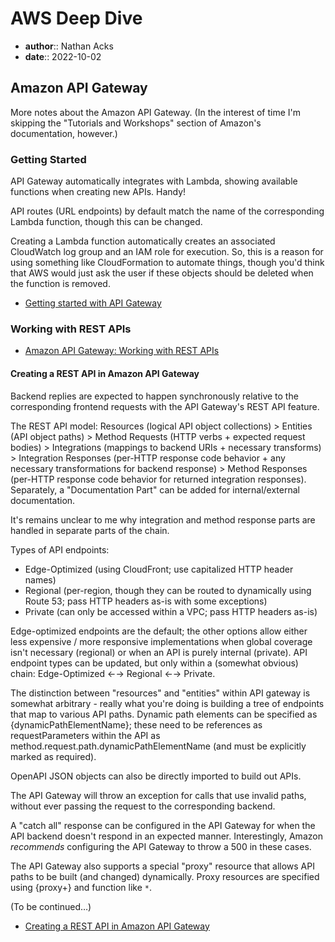 # AWS Deep Dive

* **author**:: Nathan Acks  
* **date**:: 2022-10-02

## Amazon API Gateway

More notes about the Amazon API Gateway. (In the interest of time I'm skipping the "Tutorials and Workshops" section of Amazon's documentation, however.)

### Getting Started

API Gateway automatically integrates with Lambda, showing available functions when creating new APIs. Handy!

API routes (URL endpoints) by default match the name of the corresponding Lambda function, though this can be changed.

Creating a Lambda function automatically creates an associated CloudWatch log group and an IAM role for execution. So, this is a reason for using something like CloudFormation to automate things, though you'd think that AWS would just ask the user if these objects should be deleted when the function is removed.

* [Getting started with API Gateway](https://docs.aws.amazon.com/apigateway/latest/developerguide/getting-started.html)

### Working with REST APIs

* [Amazon API Gateway: Working with REST APIs](https://docs.aws.amazon.com/apigateway/latest/developerguide/apigateway-rest-api.html)

#### Creating a REST API in Amazon API Gateway

Backend replies are expected to happen synchronously relative to the corresponding frontend requests with the API Gateway's REST API feature.

The REST API model: Resources (logical API object collections) > Entities (API object paths) > Method Requests (HTTP verbs + expected request bodies) > Integrations (mappings to backend URIs + necessary transforms) > Integration Responses (per-HTTP response code behavior + any necessary transformations for backend response) > Method Responses (per-HTTP response code behavior for returned integration responses). Separately, a "Documentation Part" can be added for internal/external documentation.

It's remains unclear to me why integration and method response parts are handled in separate parts of the chain.

Types of API endpoints:

* Edge-Optimized (using CloudFront; use capitalized HTTP header names)
* Regional (per-region, though they can be routed to dynamically using Route 53; pass HTTP headers as-is with some exceptions)
* Private (can only be accessed within a VPC; pass HTTP headers as-is)

Edge-optimized endpoints are the default; the other options allow either less expensive / more responsive implementations when global coverage isn't necessary (regional) or when an API is purely internal (private). API endpoint types can be updated, but only within a (somewhat obvious) chain: Edge-Optimized ←→ Regional ←→ Private.

The distinction between "resources" and "entities" within API gateway is somewhat arbitrary - really what you're doing is building a tree of endpoints that map to various API paths. Dynamic path elements can be specified as {dynamicPathElementName}; these need to be references as requestParameters within the API as method.request.path.dynamicPathElementName (and must be explicitly marked as required).

OpenAPI JSON objects can also be directly imported to build out APIs.

The API Gateway will throw an exception for calls that use invalid paths, without ever passing the request to the corresponding backend.

A "catch all" response can be configured in the API Gateway for when the API backend doesn't respond in an expected manner. Interestingly, Amazon *recommends* configuring the API Gateway to throw a 500 in these cases.

The API Gateway also supports a special "proxy" resource that allows API paths to be built (and changed) dynamically. Proxy resources are specified using {proxy+} and function like `*`.

(To be continued…)

* [Creating a REST API in Amazon API Gateway](https://docs.aws.amazon.com/apigateway/latest/developerguide/how-to-create-api.html)
